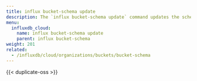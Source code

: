 ```yaml
---
title: influx bucket-schema update
description: The `influx bucket-schema update` command updates the schema of an InfluxDB bucket that has the `explicit` schema-type.
menu:
  influxdb_cloud:
    name: influx bucket-schema update
    parent: influx bucket-schema
weight: 201
related:
  - /influxdb/cloud/organizations/buckets/bucket-schema
---
```


{{< duplicate-oss >}}
